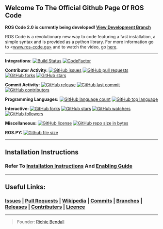 ## Welcome To The Official Github Page Of ROS Code


**ROS Code 2.0 is currently being developed! [View Development Branch](https://github.com/Richienb/ROS-Code/tree/dev)**

ROS Code is a revolutionary new way to code featuring a fast installation, a simple syntax and is provided as a python library. For more information go to <www.ros-code.ga> and to watch the video, go [here](https://www.ros-code.ga/Watch).

___

**Integrations:**
[![Build Status](https://travis-ci.org/Richienb/ROS-Code.svg?branch=master)](https://travis-ci.org/Richienb/ROS-Code) [![CodeFactor](https://www.codefactor.io/repository/github/richienb/ros-code/badge)](https://www.codefactor.io/repository/github/richienb/ros-code)

**Contributer Activity:**
[![GitHub issues](https://img.shields.io/github/issues/Richienb/ROS-Code.svg)](https://github.com/Richienb/ROS-Code/issues) [![GitHub pull requests](https://img.shields.io/github/issues-pr/Richienb/ROS-Code.svg)](https://github.com/Richienb/ROS-Code/pulls) [![GitHub forks](https://img.shields.io/github/forks/Richienb/ROS-Code.svg)](https://github.com/Richienb/ROS-Code/network) [![GitHub stars](https://img.shields.io/github/stars/Richienb/ROS-Code.svg)](https://github.com/Richienb/ROS-Code/stargazers) 

**Commit Activity:**
[![GitHub release](https://img.shields.io/github/release/Richienb/ROS-Code.svg)](https://github.com/Richienb/ROS-Code/releases) [![GitHub last commit](https://img.shields.io/github/last-commit/Richienb/ROS-Code.svg)](https://github.com/Richienb/ROS-Code/commits/master) [![GitHub contributors](https://img.shields.io/github/contributors/Richienb/ROS-Code.svg)](https://github.com/Richienb/ROS-Code/graphs/contributors) 

**Programming Languages:**
[![GitHub language count](https://img.shields.io/github/languages/count/Richienb/ROS-Code.svg)](https://github.com/Richienb/ROS-Code/search?l=Python) [![GitHub top language](https://img.shields.io/github/languages/top/Richienb/ROS-Code.svg)](https://github.com/Richienb/ROS-Code/search?l=Python)

**Interactive:**
[![GitHub forks](https://img.shields.io/github/forks/Richienb/ROS-Code.svg?style=social&label=Fork)]() [![GitHub stars](https://img.shields.io/github/stars/Richienb/ROS-Code.svg?style=social&label=Stars)]() [![GitHub watchers](https://img.shields.io/github/watchers/Richienb/ROS-Code.svg?style=social&label=Watch)]() [![GitHub followers](https://img.shields.io/github/followers/Richienb.svg?style=social&label=Follow)]()

**Miscellaneous:**
[![GitHub license](https://img.shields.io/github/license/Richienb/ROS-Code.svg)](https://github.com/Richienb/ROS-Code/blob/master/LICENSE) [![GitHub repo size in bytes](https://img.shields.io/github/repo-size/Richienb/ROS-Code.svg)](https://github.com/Richienb/ROS-Code)

**ROS.PY:**
[![Github file size](https://img.shields.io/github/size/Richienb/ROS-Code/ros.py.svg)](https://github.com/Richienb/ROS-Code/edit/master/ros.py)

___

## Installation Instructions
### Refer To [Installation Instructions](https://github.com/Richienb/ROS-Code/wiki/Installation) And [Enabling Guide](https://github.com/Richienb/ROS-Code/wiki/Enable)
___

## Useful Links:
### [Issues](https://github.com/richienb/ros-code/issues) | [Pull Requests](https://github.com/Richienb/ROS-Code/pulls) | [Wikipedia](https://github.com/Richienb/ROS-Code/wiki) | [Commits](https://github.com/Richienb/ROS-Code/commits) | [Branches](https://github.com/Richienb/ROS-Code/branches) | [Releases](https://github.com/Richienb/ROS-Code/releases) | [Contributers](https://github.com/Richienb/ROS-Code/graphs/contributors) | [Licence](https://github.com/Richienb/ROS-Code/blob/master/LICENSE)

___

> Founder: [Richie Bendall](https://www.richie-bendall.ml)
